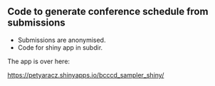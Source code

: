 ## Code to generate conference schedule from submissions

- Submissions are anonymised.
- Code for shiny app in subdir.

The app is over here:

https://petyaracz.shinyapps.io/bcccd_sampler_shiny/
